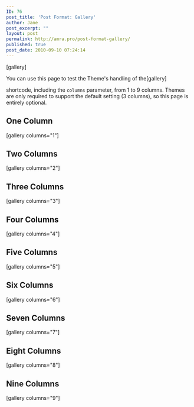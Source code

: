 ```yaml
---
ID: 76
post_title: 'Post Format: Gallery'
author: Jane
post_excerpt: ""
layout: post
permalink: http://amra.pro/post-format-gallery/
published: true
post_date: 2010-09-10 07:24:14
---
```

[gallery]

<!--nextpage-->

You can use this page to test the Theme's handling of the[gallery]

shortcode, including the <code>columns</code> parameter, from 1 to 9 columns. Themes are only required to support the default setting (3 columns), so this page is entirely optional.
<h2>One Column</h2>
[gallery columns="1"]
<h2>Two Columns</h2>
[gallery columns="2"]
<h2>Three Columns</h2>
[gallery columns="3"]
<h2>Four Columns</h2>
[gallery columns="4"]
<h2>Five Columns</h2>
[gallery columns="5"]
<h2>Six Columns</h2>
[gallery columns="6"]
<h2>Seven Columns</h2>
[gallery columns="7"]
<h2>Eight Columns</h2>
[gallery columns="8"]
<h2>Nine Columns</h2>
[gallery columns="9"]